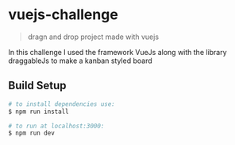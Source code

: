 # vuejs-challenge

> dragn and drop project made with vuejs

In this challenge I used the framework VueJs along with the library draggableJs to make a kanban styled board

## Build Setup

``` bash
# to install dependencies use:
$ npm run install

# to run at localhost:3000:
$ npm run dev
```
